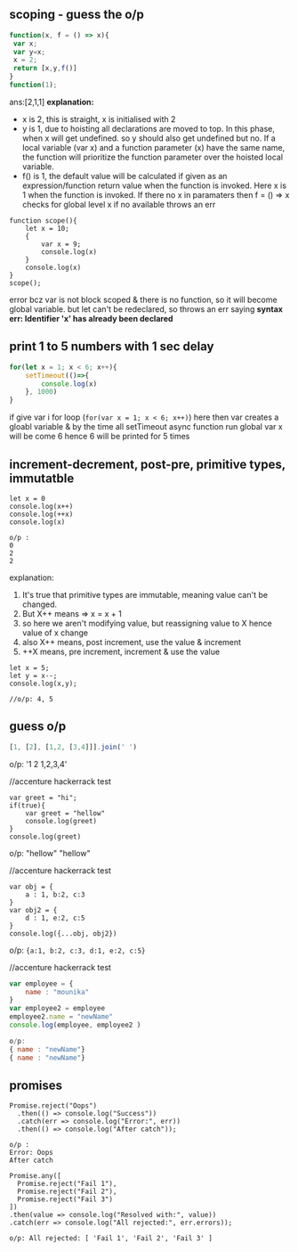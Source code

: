 ## scoping - guess the o/p
```javascript
function(x, f = () => x){
 var x;
 var y=x;
 x = 2;
 return [x,y,f()]
} 
function(1); 
```
ans:[2,1,1]
**explanation:**
- x is 2, this is straight, x is initialised with 2
- y is 1, due to hoisting all declarations are moved to top. In this phase, when x will get undefined. so y should also get undefined but no. If a local variable (var x) and a function parameter (x) have the same name, the function will prioritize the function parameter over the hoisted local variable.
- f() is 1, the default value will be calculated if given as an expression/function return value when the function is invoked. Here x is 1 when the function is invoked. If there no x in paramaters then f = () => x checks for global level x if no available throws an err

```JS
function scope(){
    let x = 10;
    {
        var x = 9;
        console.log(x)
    }
    console.log(x)
}
scope();
```

error bcz var is not block scoped & there is no function, so it will become global variable. but let can't be redeclared, so throws an err saying **syntax err: Identifier 'x' has already been declared**

## print 1 to 5 numbers with 1 sec delay
```javascript
for(let x = 1; x < 6; x++){ 
    setTimeout(()=>{
        console.log(x)
    }, 1000)
}
```
if give var i for loop (```for(var x = 1; x < 6; x++)```) here then var creates a gloabl variable & by the time all setTimeout async function run global var x will be come 6 hence 6 will be printed for 5 times

## increment-decrement, post-pre, primitive types, immutatble
```JS
let x = 0
console.log(x++)
console.log(++x)
console.log(x)
```

```JS
o/p :
0
2
2
```
explanation: 
1. It's true that primitive types are immutable, meaning value can't be changed. 
2. But X++ means => x = x + 1
3. so here we aren't modifying value, but reassigning value to X hence value of x change
4. also X++ means, post increment, use the value & increment
5. ++X means, pre increment, increment & use the value

```JS
let x = 5;
let y = x--;
console.log(x,y);

//o/p: 4, 5
```

## guess o/p
```js
[1, [2], [1,2, [3,4]]].join(' ')
```
o/p: '1 2 1,2,3,4'

//accenture hackerrack test
```JS
var greet = "hi";
if(true){
    var greet = "hellow"
    console.log(greet)
}
console.log(greet)
```
o/p: 
"hellow"
"hellow"

//accenture hackerrack test
```JS
var obj = {
    a : 1, b:2, c:3
}
var obj2 = {
    d : 1, e:2, c:5
}
console.log({...obj, obj2})
```
o/p: ```{a:1, b:2, c:3, d:1, e:2, c:5}```

//accenture hackerrack test
```js
var employee = {
    name : "mounika"
}
var employee2 = employee
employee2.name = "newName"
console.log(employee, employee2 )

o/p: 
{ name : "newName"}
{ name : "newName"}
```

## promises

```JS
Promise.reject("Oops")
  .then(() => console.log("Success"))
  .catch(err => console.log("Error:", err))
  .then(() => console.log("After catch"));

o/p :
Error: Oops
After catch
```

```JS
Promise.any([
  Promise.reject("Fail 1"),
  Promise.reject("Fail 2"),
  Promise.reject("Fail 3")
])
.then(value => console.log("Resolved with:", value))
.catch(err => console.log("All rejected:", err.errors));

o/p: All rejected: [ 'Fail 1', 'Fail 2', 'Fail 3' ]
```
